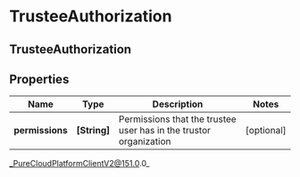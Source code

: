 # TrusteeAuthorization

## TrusteeAuthorization

## Properties

|Name | Type | Description | Notes|
|------------ | ------------- | ------------- | -------------|
| **permissions** | **[String]** | Permissions that the trustee user has in the trustor organization | [optional] |



_PureCloudPlatformClientV2@151.0.0_
